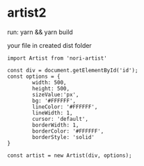 # artist2

run:
yarn &&
yarn build

your file in created dist folder
```
import Artist from 'nori-artist'
 
const div = document.getElementById('id');
const options = {
        width: 500,
        height: 500,
        sizeValue:'px',
        bg: '#FFFFFF',
        lineColor: '#FFFFFF',
        lineWidth: 1,
        cursor: 'default',
        borderWidth: 1,
        borderColor: '#FFFFFF',
        borderStyle: 'solid'
}
 
const artist = new Artist(div, options);
```